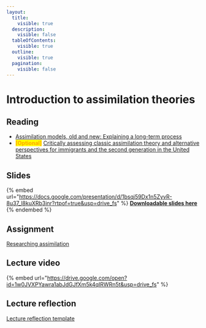 ```yaml
---
layout:
  title:
    visible: true
  description:
    visible: false
  tableOfContents:
    visible: true
  outline:
    visible: true
  pagination:
    visible: false
---
```


# Introduction to assimilation theories

## Reading

* [Assimilation models, old and new: Explaining a long-term process](https://drive.google.com/file/d/1jVOvbYzPrcRM1RwGfj9DOzDQzpY5B7qB/view?usp=sharing)
* <mark style="color:orange;">**\[Optional]**</mark> [Critically assessing classic assimilation theory and alternative perspectives for immigrants and the second generation in the United States](https://drive.google.com/file/d/1Bms4NKp7NZ8-U1hvnjT-KIfUtDHD49j9/view?usp=sharing)

## Slides

{% embed url="https://docs.google.com/presentation/d/1bsqj59Dx1n5ZyvR-8u37_l8kuXRb3inr?rtpof=true&usp=drive_fs" %}
[**Downloadable slides here**](https://docs.google.com/presentation/d/1bsqj59Dx1n5ZyvR-8u37_l8kuXRb3inr?rtpof=true\&usp=drive_fs)
{% endembed %}

## Assignment

[Researching assimilation](https://docs.google.com/document/d/1bovBiJkFnmykfRCyvD_zgLf8jrO5gODR?rtpof=true\&usp=drive_fs)

## Lecture video

{% embed url="https://drive.google.com/open?id=1w0JVXPYawra1abJdGJfXm5k4qIRWRn5t&usp=drive_fs" %}

## Lecture reflection

[Lecture reflection template](https://docs.google.com/document/d/1082WJqKBH3xRWp1WlhyrGbieRZxGXnbe?rtpof=true\&usp=drive_fs)
